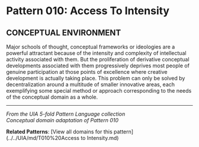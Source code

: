 # Pattern 010: Access To Intensity

## CONCEPTUAL ENVIRONMENT

Major schools of thought, conceptual frameworks or ideologies are a powerful attractant because of the intensity and complexity of intellectual activity associated with them. But the proliferation of derivative conceptual developments associated with them progressively deprives most people of genuine participation at those points of excellence where creative development is actually taking place. This problem can only be solved by decentralization around a multitude of smaller innovative areas, each exemplifying some special method or approach corresponding to the needs of the conceptual domain as a whole.

---

*From the UIA 5-fold Pattern Language collection*  
*Conceptual domain adaptation of Pattern 010*

**Related Patterns**: [View all domains for this pattern](../../UIA/md/T010%20Access to Intensity.md)
